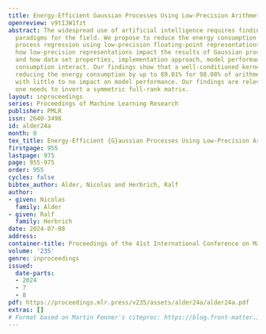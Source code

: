 ```yaml
---
title: Energy-Efficient Gaussian Processes Using Low-Precision Arithmetic
openreview: v9tIJW1fzt
abstract: The widespread use of artificial intelligence requires finding energy-efficient
  paradigms for the field. We propose to reduce the energy consumption of Gaussian
  process regression using low-precision floating-point representations. We explore
  how low-precision representations impact the results of Gaussian process regression
  and how data set properties, implementation approach, model performance, and energy
  consumption interact. Our findings show that a well-conditioned kernel matrix allows
  reducing the energy consumption by up to 89.01% for 98.08% of arithmetic operations
  with little to no impact on model performance. Our findings are relevant whenever
  one needs to invert a symmetric full-rank matrix.
layout: inproceedings
series: Proceedings of Machine Learning Research
publisher: PMLR
issn: 2640-3498
id: alder24a
month: 0
tex_title: Energy-Efficient {G}aussian Processes Using Low-Precision Arithmetic
firstpage: 955
lastpage: 975
page: 955-975
order: 955
cycles: false
bibtex_author: Alder, Nicolas and Herbrich, Ralf
author:
- given: Nicolas
  family: Alder
- given: Ralf
  family: Herbrich
date: 2024-07-08
address:
container-title: Proceedings of the 41st International Conference on Machine Learning
volume: '235'
genre: inproceedings
issued:
  date-parts:
  - 2024
  - 7
  - 8
pdf: https://proceedings.mlr.press/v235/assets/alder24a/alder24a.pdf
extras: []
# Format based on Martin Fenner's citeproc: https://blog.front-matter.io/posts/citeproc-yaml-for-bibliographies/
---
```

